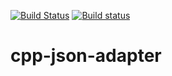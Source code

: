 [![Build Status](https://travis-ci.org/systelab/cpp-json-adapter.svg?branch=master)](https://travis-ci.org/systelab/cpp-json-adapter)
[![Build status](https://ci.appveyor.com/api/projects/status/f0jrfsry619jmfpf?svg=true)](https://ci.appveyor.com/project/systelab/cpp-json-adapter)

# cpp-json-adapter


